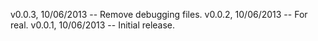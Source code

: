 v0.0.3, 10/06/2013 -- Remove debugging files.
v0.0.2, 10/06/2013 -- For real.
v0.0.1, 10/06/2013 -- Initial release.

